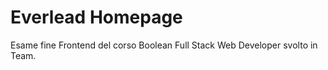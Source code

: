 # Everlead Homepage

Esame fine Frontend del corso Boolean Full Stack Web Developer svolto in Team. 
